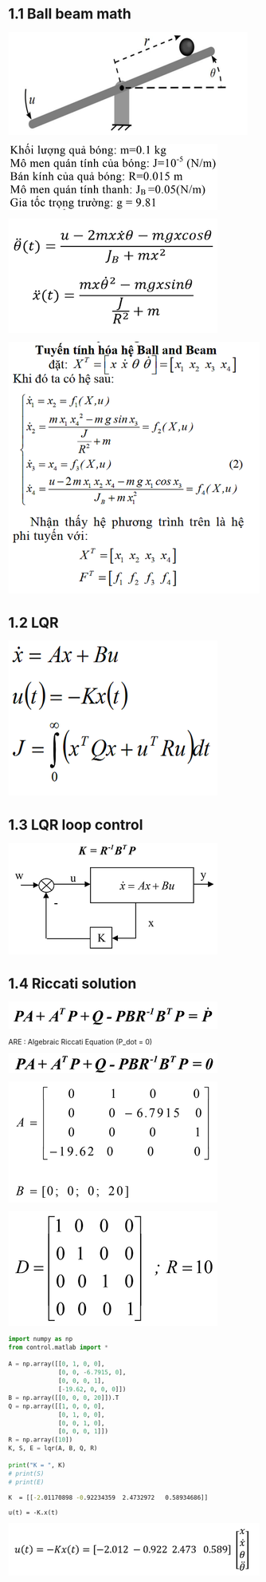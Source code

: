 
# 1.1 Ball beam math

![image info](./image/ball_beam_lqr_10.png)

![image info](./image/ball_beam_lqr_06.png)

![image info](./image/ball_beam_lqr_00.png)

![image info](./image/ball_beam_lqr_01.png)


# 1.2 LQR

![image info](./image/ball_beam_lqr_02.png)


# 1.3 LQR loop control

![image info](./image/ball_beam_lqr_03.png)

# 1.4 Riccati solution

![image info](./image/ball_beam_lqr_04.png)

ARE : Algebraic Riccati Equation (P_dot = 0)

![image info](./image/ball_beam_lqr_05.png)

![image info](./image/ball_beam_lqr_07.png)

![image info](./image/ball_beam_lqr_08.png)

```python
import numpy as np
from control.matlab import *

A = np.array([[0, 1, 0, 0],
              [0, 0, -6.7915, 0],
              [0, 0, 0, 1],
              [-19.62, 0, 0, 0]])
B = np.array([[0, 0, 0, 20]]).T
Q = np.array([[1, 0, 0, 0],
              [0, 1, 0, 0],
              [0, 0, 1, 0],
              [0, 0, 0, 1]])
R = np.array([10])
K, S, E = lqr(A, B, Q, R)   

print("K = ", K)
# print(S)
# print(E)
```
```cmd
K  = [[-2.01170898 -0.92234359  2.4732972   0.58934686]]
```

```
u(t) = -K.x(t)
```

![image info](./image/ball_beam_lqr_09.png)